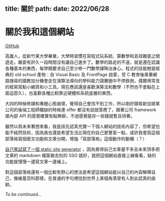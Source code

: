 title: 關於
path:
date: 2022/06/28
---
# 關於我和這個網站

[GitHub](https://github.com/austin880625)

高雄人，從新竹某大學畢業，大學時習慣在寫程式玩系統、算數學和丟球雜耍之間遊走。雜耍有許久一段時間沒有讓自己進步了。數學的路走的不遠，就是還在認識各種基本的東西，每學期要求自己至少修一門數學課陶冶身心。程式的技能樹是經典的 old school 產物：自 Visual Basic 及 FrontPage 啟蒙，受 C 教育後乘著網路搜尋的國教加分機會走在演算法導向的學科能力競賽圈中不停跌倒，偶爾用常見的框架寫點小網頁和小工具。現在應該還是喜歡演算法和數學（不然也不會黏在上面這麼久），也喜歡各種比較靠近硬體和系統底層的東西。

大四的時候修課和專題心態崩壞，覺得自己會找不到工作，所以剛好錄取新加坡某公司的後端工程師職缺的時候連 offer 都沒有談就答應了，跟著公司 framework 接內部 API 的感覺確實有點無聊，不過感覺能存一些錢就暫且待著。

雖然以爲未來著想來看，我是該先認真充實一下個人網站的技術內容了，但希望也能不純然技術，因為我也還是希望生活比現在的自己更豐富一點，或許我會爲這個部落格寫個廢文功能和文章分開，增強「寫部落格」這個動作的動機（？）

[自己嘗試寫了一個 static site generator](/2020/02/09/ssg-in-200-lines.html) ，因為覺得自己文章量不多且未來頂多把文章的 markdown 檔案搬去別的 SSG 就好，就把這個網站直接上線看看，缺的功能就慢慢一邊寫文章一邊補上。

對這個部落格還有一個比較有野心的想法是希望這個網站能以自己的內容解釋自己，像維基百科那樣，在普通的字句裡找到世界上某個角落曾有人對此認真的痕跡。

*To be continued...*